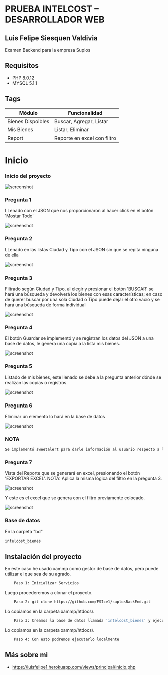 # PRUEBA INTELCOST – DESARROLLADOR WEB
## Luis Felipe Siesquen Valdivia

Examen Backend para la empresa Suplos

## Requisitos

- PHP 8.0.12
- MYSQL 5.1.1

## Tags

| Módulo | Funcionalidad |
| ------ | ------ |
| Bienes Dispoibles | Buscar, Agregar, Listar |
| Mis Bienes | Listar, Eliminar |
| Report | Reporte en excel con filtro  |

# Inicio
### Inicio del proyecto
![screenshot](https://i.ibb.co/wYTsJmc/Inicio.png)

### Pregunta 1
LLenado con el JSON que nos proporcionaron al hacer click en el botón 'Mostar Todo' 

![screenshot](https://i.ibb.co/0tVX8tz/Pregunta-1.png)

### Pregunta 2
LLenado en las listas Ciudad y Tipo con el JSON sin que se repita ninguna de ella

![screenshot](https://i.ibb.co/6sXPTkz/Pregunta-2.png)

### Pregunta 3
Filtrado según Ciudad y Tipo, al elegir y presionar el botón 'BUSCAR' se hará una búsqueda y devolverá los bienes con esas características; en caso de querer buscar por una sola Ciudad o Tipo puede dejar el otro vacío y se hará una búsqueda de forma individual

![screenshot](https://i.ibb.co/BrWsb3R/Pregunta-3.png)

### Pregunta 4
El botón Guardar se implementó y se registran los datos del JSON a una base de datos, le genera una copia a la lista mis bienes.

![screenshot](https://i.ibb.co/bPnNSjz/Pregunta-4.png)

### Pregunta 5
Listado de mis bienes, este llenado se debe a la pregunta anterior dónde se realizan las copias o registros.

![screenshot](https://i.ibb.co/2ddbXS0/Pregunta-5.png)

### Pregunta 6
Eliminar un elemento lo hará en la base de datos

![screenshot](https://i.ibb.co/KcgCDhj/Pregunta-6.png)

### NOTA

```sh
Se implementó sweetalert para darle información al usuario respecto a las operaciones que se realiza (Guardar, Eliminar), en el caso de Guardar un bien disponible solo se realizará una sola copia ya que no pueden existir duplicados, el sistema ya te manda una advertencia de ello.
```


### Pregunta 7
Vista del Reporte que se generará en excel, presionando el botón 'EXPORTAR EXCEL'.
NOTA: Aplica la misma lógica del filtro en la pregunta 3.

![screenshot](https://i.ibb.co/R4bmnNw/Pregunta-7-1.png)

Y este es el excel que se genera con el filtro previamente colocado.

![screenshot](https://i.ibb.co/h7SzqPC/Pregunta-7.png)


### Base de datos
En la carpeta "bd"

```sh
intelcost_bienes
```

## Instalación del proyecto

En este caso he usado xammp como gestor de base de datos, pero puede utilizar el que sea de su agrado.

```sh
    Paso 1: Inicializar Servicios
```

Luego procederemos a clonar el proyecto.

```sh
    Paso 2: git clone https://github.com/FSIce1/suplosBackEnd.git
```

Lo copiamos en la carpeta xammp/htdocs/.

```sh
    Paso 3: Creamos la base de datos llamada 'intelcost_bienes' y ejecutamos el script que se encuentra en la carpeta 'bd/intelcost_bienes.sql'
```

Lo copiamos en la carpeta xammp/htdocs/.

```sh
    Paso 4: Con esto podremos ejecutarlo localmente
```


## Más sobre mi

- https://luisfelipe1.herokuapp.com/views/principal/inicio.php
